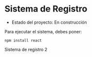 <h1>Sistema de Registro</h1>

- Estado del proyecto: En construcción

Para ejecutar el sistema, debes poner:

```npm install react```

Sistema de registro 2
